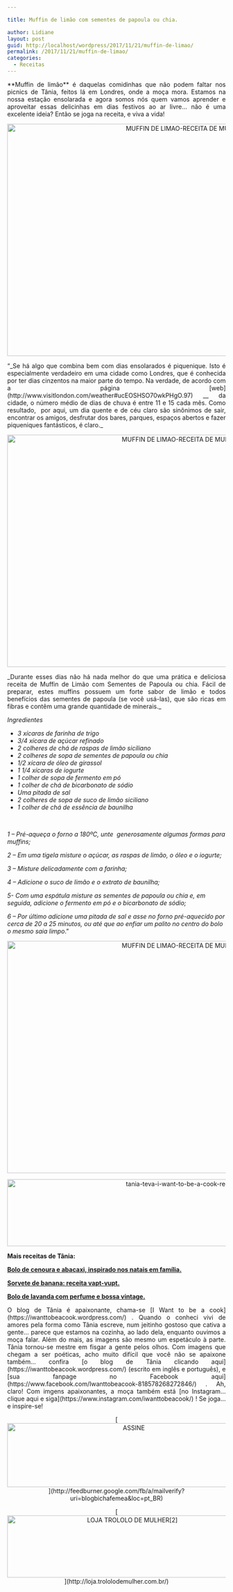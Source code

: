 ```yaml
---

title: Muffin de limão com sementes de papoula ou chia.

author: Lidiane
layout: post
guid: http://localhost/wordpress/2017/11/21/muffin-de-limao/
permalink: /2017/11/21/muffin-de-limao/
categories:
  - Receitas
---
```

<p align="justify">
  **Muffin de limão** é daquelas comidinhas que não podem faltar nos picnics de Tânia, feitos lá em Londres, onde a moça mora. Estamos na nossa estação ensolarada e agora somos nós quem vamos aprender e aproveitar essas delicinhas em dias festivos ao ar livre… não é uma excelente ideia? Então se joga na receita, e viva a vida!
</p>

<p align="center">
  <img class="alignnone size-full wp-image-14439" src="http://www.trololodemulher.com.br/blog/wp-content/uploads/2017/11/MUFFIN-DE-LIMAO-RECEITA-DE-MUFFIN.jpg" alt="MUFFIN DE LIMAO-RECEITA DE MUFFIN" width="800" height="534" />
</p>

<p align="justify">
  “_Se há algo que combina bem com dias ensolarados é piquenique. Isto é especialmente verdadeiro em uma cidade como Londres, que é conhecida por ter dias cinzentos na maior parte do tempo. Na verdade, de acordo com a página [web](http://www.visitlondon.com/weather#ucEOSHSO70wkPHgO.97) __ da cidade, o número médio de dias de chuva é entre 11 e 15 cada mês. Como resultado,  por aqui, um dia quente e de céu claro são sinônimos de sair, encontrar os amigos, desfrutar dos bares, parques, espaços abertos e fazer piqueniques fantásticos, é claro._
</p>

<p align="center">
  <img class="alignnone size-full wp-image-14440" src="http://www.trololodemulher.com.br/blog/wp-content/uploads/2017/11/MUFFIN-DE-LIMAO-RECEITA-DE-MUFFIN2.jpg" alt="MUFFIN DE LIMAO-RECEITA DE MUFFIN[2]" width="800" height="534" />
</p>

<p align="justify">
  _Durante esses dias não há nada melhor do que uma prática e deliciosa receita de Muffin de Limão com Sementes de Papoula ou chia. Fácil de preparar, estes muffins possuem um forte sabor de limão e todos benefícios das sementes de papoula (se você usá-las), que são ricas em fibras e contêm uma grande quantidade de minerais._
</p>

_Ingredientes_

  * _3 xícaras de farinha de trigo_ 
  * _3/4 xícara de açúcar refinado_ 
  * _2 colheres de chá de raspas de limão siciliano_ 
  * _2 colheres de sopa de sementes de papoula ou chia_
  * _1/2 xícara de óleo de girassol_ 
  * _1 1/4 xícaras de iogurte_ 
  * _1 colher de sopa de fermento em pó_ 
  * _1 colher de chá de bicarbonato de sódio_ 
  * _Uma pitada de sal_ 
  * _2 colheres de sopa de suco de limão siciliano_ 
  * _1 colher de chá de essência de baunilha_

&nbsp;

_1 – Pré-aqueça o forno a 180ºC, unte  generosamente algumas formas para muffins;_

_2 – Em uma tigela misture o açúcar, as raspas de limão, o óleo e o iogurte;_

_3 – Misture delicadamente com a farinha;_

_4 – Adicione o suco de limão e o extrato de baunilha;_

_5- Com uma espátula misture as sementes de papoula ou chia e, em seguida, adicione o fermento em pó e o bicarbonato de sódio;_

_6 – Por último adicione uma pitada de sal e asse no forno pré-aquecido por cerca de 20 a 25 minutos, ou até que ao enfiar um palito no centro do bolo o mesmo saia limpo_.”

<p align="center">
  <img class="alignnone size-full wp-image-14441" src="http://www.trololodemulher.com.br/blog/wp-content/uploads/2017/11/MUFFIN-DE-LIMAO-RECEITA-DE-MUFFIN3.jpg" alt="MUFFIN DE LIMAO-RECEITA DE MUFFIN[3]" width="800" height="534" />
</p>

<p align="center">
  <img class="alignnone size-full wp-image-13037" src="http://www.trololodemulher.com.br/blog/wp-content/uploads/2016/10/TANIA-TEVA-I-WANT-TO-BE-A-COOK-RECEITAS.jpg" alt="tania-teva-i-want-to-be-a-cook-receitas" width="800" height="154" />
</p>

**Mais receitas de Tânia:**

[**Bolo de cenoura e abacaxi, inspirado nos natais em família.**](http://www.trololodemulher.com.br/2017/11/14/bolo-de-cenoura/) 

[**Sorvete de banana: receita vapt-vupt.**](http://www.trololodemulher.com.br/2017/10/24/sorvete-de-banana/) 

[**Bolo de lavanda com perfume e bossa vintage.**](http://www.trololodemulher.com.br/2017/10/10/bolo-de-lavanda/) 

<p align="justify">
  O blog de Tânia é apaixonante, chama-se [I Want to be a cook](https://iwanttobeacook.wordpress.com/) . Quando o conheci vivi de amores pela forma como Tânia escreve, num jeitinho gostoso que cativa a gente… parece que estamos na cozinha, ao lado dela, enquanto ouvimos a moça falar. Além do mais, as imagens são mesmo um espetáculo à parte. Tânia tornou-se mestre em fisgar a gente pelos olhos. Com imagens que chegam a ser poéticas, acho muito difícil que você não se apaixone também… confira [o blog de Tânia clicando aqui](https://iwanttobeacook.wordpress.com/)  (escrito em inglês e português), e [sua fanpage no Facebook aqui](https://www.facebook.com/Iwanttobeacook-818578268272846/) . Ah, claro! Com imgens apaixonantes, a moça também está [no Instagram… clique aqui e siga](https://www.instagram.com/iwanttobeacook/) ! Se joga… e inspire-se!
</p>

<p align="center">
  [<img class="alignnone size-full wp-image-14011" src="http://www.trololodemulher.com.br/blog/wp-content/uploads/2017/08/ASSINE.jpg" alt="ASSINE" width="568" height="147" />](http://feedburner.google.com/fb/a/mailverify?uri=blogbichafemea&loc=pt_BR) 
</p>

<p align="center">
  [<img class="alignnone wp-image-14333 size-full" src="http://www.trololodemulher.com.br/blog/wp-content/uploads/2017/10/LOJA-TROLOLO-DE-MULHER2.png" alt="LOJA TROLOLO DE MULHER[2]" width="561" height="143" />](http://loja.trololodemulher.com.br/) 
</p>

<p align="justify">